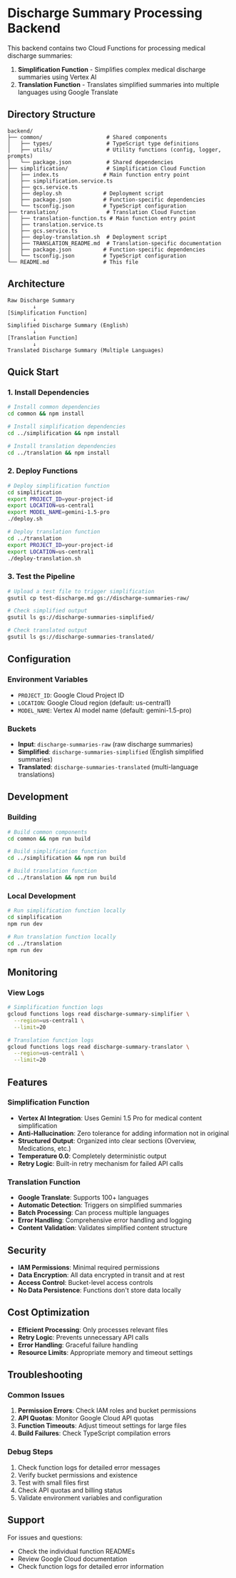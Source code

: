 # Discharge Summary Processing Backend

This backend contains two Cloud Functions for processing medical discharge summaries:

1. **Simplification Function** - Simplifies complex medical discharge summaries using Vertex AI
2. **Translation Function** - Translates simplified summaries into multiple languages using Google Translate

## Directory Structure

```
backend/
├── common/                    # Shared components
│   ├── types/                 # TypeScript type definitions
│   ├── utils/                 # Utility functions (config, logger, prompts)
│   └── package.json           # Shared dependencies
├── simplification/            # Simplification Cloud Function
│   ├── index.ts              # Main function entry point
│   ├── simplification.service.ts
│   ├── gcs.service.ts
│   ├── deploy.sh             # Deployment script
│   ├── package.json          # Function-specific dependencies
│   └── tsconfig.json         # TypeScript configuration
├── translation/               # Translation Cloud Function
│   ├── translation-function.ts # Main function entry point
│   ├── translation.service.ts
│   ├── gcs.service.ts
│   ├── deploy-translation.sh  # Deployment script
│   ├── TRANSLATION_README.md  # Translation-specific documentation
│   ├── package.json          # Function-specific dependencies
│   └── tsconfig.json         # TypeScript configuration
└── README.md                 # This file
```

## Architecture

```
Raw Discharge Summary
        ↓
[Simplification Function]
        ↓
Simplified Discharge Summary (English)
        ↓
[Translation Function]
        ↓
Translated Discharge Summary (Multiple Languages)
```

## Quick Start

### 1. Install Dependencies

```bash
# Install common dependencies
cd common && npm install

# Install simplification dependencies
cd ../simplification && npm install

# Install translation dependencies
cd ../translation && npm install
```

### 2. Deploy Functions

```bash
# Deploy simplification function
cd simplification
export PROJECT_ID=your-project-id
export LOCATION=us-central1
export MODEL_NAME=gemini-1.5-pro
./deploy.sh

# Deploy translation function
cd ../translation
export PROJECT_ID=your-project-id
export LOCATION=us-central1
./deploy-translation.sh
```

### 3. Test the Pipeline

```bash
# Upload a test file to trigger simplification
gsutil cp test-discharge.md gs://discharge-summaries-raw/

# Check simplified output
gsutil ls gs://discharge-summaries-simplified/

# Check translated output
gsutil ls gs://discharge-summaries-translated/
```

## Configuration

### Environment Variables

- `PROJECT_ID`: Google Cloud Project ID
- `LOCATION`: Google Cloud region (default: us-central1)
- `MODEL_NAME`: Vertex AI model name (default: gemini-1.5-pro)

### Buckets

- **Input**: `discharge-summaries-raw` (raw discharge summaries)
- **Simplified**: `discharge-summaries-simplified` (English simplified summaries)
- **Translated**: `discharge-summaries-translated` (multi-language translations)

## Development

### Building

```bash
# Build common components
cd common && npm run build

# Build simplification function
cd ../simplification && npm run build

# Build translation function
cd ../translation && npm run build
```

### Local Development

```bash
# Run simplification function locally
cd simplification
npm run dev

# Run translation function locally
cd ../translation
npm run dev
```

## Monitoring

### View Logs

```bash
# Simplification function logs
gcloud functions logs read discharge-summary-simplifier \
  --region=us-central1 \
  --limit=20

# Translation function logs
gcloud functions logs read discharge-summary-translator \
  --region=us-central1 \
  --limit=20
```

## Features

### Simplification Function
- **Vertex AI Integration**: Uses Gemini 1.5 Pro for medical content simplification
- **Anti-Hallucination**: Zero tolerance for adding information not in original
- **Structured Output**: Organized into clear sections (Overview, Medications, etc.)
- **Temperature 0.0**: Completely deterministic output
- **Retry Logic**: Built-in retry mechanism for failed API calls

### Translation Function
- **Google Translate**: Supports 100+ languages
- **Automatic Detection**: Triggers on simplified summaries
- **Batch Processing**: Can process multiple languages
- **Error Handling**: Comprehensive error handling and logging
- **Content Validation**: Validates simplified content structure

## Security

- **IAM Permissions**: Minimal required permissions
- **Data Encryption**: All data encrypted in transit and at rest
- **Access Control**: Bucket-level access controls
- **No Data Persistence**: Functions don't store data locally

## Cost Optimization

- **Efficient Processing**: Only processes relevant files
- **Retry Logic**: Prevents unnecessary API calls
- **Error Handling**: Graceful failure handling
- **Resource Limits**: Appropriate memory and timeout settings

## Troubleshooting

### Common Issues

1. **Permission Errors**: Check IAM roles and bucket permissions
2. **API Quotas**: Monitor Google Cloud API quotas
3. **Function Timeouts**: Adjust timeout settings for large files
4. **Build Failures**: Check TypeScript compilation errors

### Debug Steps

1. Check function logs for detailed error messages
2. Verify bucket permissions and existence
3. Test with small files first
4. Check API quotas and billing status
5. Validate environment variables and configuration

## Support

For issues and questions:
- Check the individual function READMEs
- Review Google Cloud documentation
- Check function logs for detailed error information